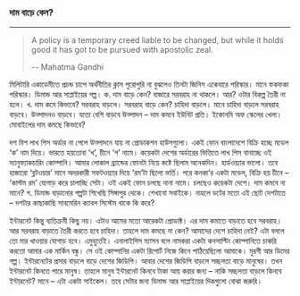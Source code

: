 ### দাম বাড়ে কেন?

---

> A policy is a temporary creed liable to be changed, but while it holds good it has got to be pursued with apostolic zeal.
>
> -- Mahatma Gandhi

মিলিটারি একাডেমীতে প্রচন্ড চাপে অর্থনীতির ক্লাস পুরোপুরি না বুঝলেও তিনটা জিনিস একেবারে পরিস্কার। মানে ফকফকা পরিস্কার। ডিমান্ড আর সাপ্লাইয়ের গল্প। ক. দাম বাড়ে কেন? বাজারে সরবরাহ না থাকলে। আর? ওটার বিকল্প তৈরী না হলে। খ. দাম কমে কিভাবে? সরবরাহ বাড়লে। সরবরাহ বাড়ে কেন? চাহিদা বাড়লে। মানে চাহিদা বাড়লে সরবরাহ বাড়বে। উত্পাদনও বাড়বে। যতো বেশি বাড়বে উত্পাদন – দাম কমবে ইউনিট প্রতি। ইকোনমি অফ স্কেলের খেলা। মোবাইলের দাম কমছে কিভাবে?

দশ বিশ লাখ পিস অর্ডার না পেলে উত্পাদনে যায় না প্রোডাকশন হাউসগুলো। একই ফোন বাংলাদেশে বিক্রি হচ্ছে মডেল ‘ক’ নাম দিয়ে। ভারতে হয়তোবা ‘খ’, চীনে ‘গ’ নামে। কয়েকটা দেশের অর্ডারের ভিত্তিতে লাখ পিস বানাচ্ছে ওই ম্যানুফ্যাকচারিং কোম্পানি। আমার লোকাল ব্র্যান্ডের ফোনটা নিয়ে কষ্টে ছিলাম অনেকদিন। হার্ডওয়্যার ভালো। তবে হাজারো ‘ব্লটওয়ার’ মানে অদরকারী সফটওয়্যার দিয়ে ‘রম’টা ছিলো ভর্তি। পরে কনকা’র একটা মডেল, বিক্রি হয় চীনে – ‘কাস্টম রম’ যোগাড় করে চালাচ্ছি সেটা। ওই একই ফোন চলছে নানা নামে। চলছেও কয়েকটা দেশে। দাম কমবে না মানে? গ. ডিমান্ড বাড়ানোর গল্পটা শিখেছি সিঙ্গাপুর থেকে। শেখাবো সবাইকে। নাহলে ডটের মতো এই ছোট দেশটাতে – দশটার কাছাকাছি সাবমেরিন ক্যাবল সিস্টেম থাকে কি করে?

ইন্টারনেট কিন্তু ব্যতিক্রমী কিছু নয়। এটাও আমের মতো আরেকটা প্রোডাক্ট। এর দাম কমাতে বাড়াতে হবে সরবরাহ। আর সরবরাহ বাড়াতে তৈরী করতে হবে চাহিদা। তাহলে দাম কমছে না কেন? আমাদের দেশে চাহিদা নেই? এটা বললে তো মার খাওয়ার যোগাড় হবে। এমুহুর্তেই। এনালাইসিস ম্যাসন বলে নামকরা একটা কনসাল্টিং কোম্পানিতে চাকরি করতো আমার এক মার্কিন বন্ধু। সে ওই কোম্পানির একটা রিপোর্ট নিজে কিনে পাঠিয়েছিলো আমাকে। মুরগী আর ডিমের গল্প। ইন্টারনেটের প্রসার বাড়লে বাড়ে দেশের জিডিপি। আবার দেশের জিডিপি বাড়লে সচ্ছলতা বাড়ে মানুষের। তখন ইন্টারনেট কিনতে পারে মানুষ। তাহলে মানুষ ইন্টারনেট কিনবে টাকা আয় করার জন্য – নাকি সচ্ছলতা বাড়লে কিনবে ইন্টারনেট? মানে – এটা একটা সাইকেল। তবে সেটার জন্য ডিমান্ড আর সাপ্লাইয়ের দিকগুলো বোঝা জরুরি।

